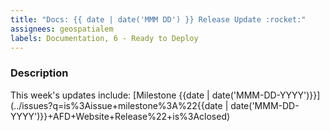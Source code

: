 ```yaml
---
title: "Docs: {{ date | date('MMM DD') }} Release Update :rocket:"
assignees: geospatialem
labels: Documentation, 6 - Ready to Deploy
---
```


### Description
This week's updates include:
[Milestone {{date | date('MMM-DD-YYYY')}}](../issues?q=is%3Aissue+milestone%3A%22{{date | date('MMM-DD-YYYY')}}+AFD+Website+Release%22+is%3Aclosed)